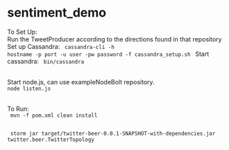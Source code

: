 sentiment_demo
==============
To Set Up:
<br/>
Run the TweetProducer according to the directions found in that repository
<br/>
Set up Cassandra:
<code>
cassandra-cli -h hostname -p port -u user -pw password -f cassandra_setup.sh
</code>
Start cassandra: 
<code>
bin/cassandra
</code>

<br/>
Start node.js, can use exampleNodeBolt repository.
<code>
node listen.js
</code>
</br>

To Run:
<br/>
<code>
mvn -f pom.xml clean install  
<br/>
storm jar target/twitter-beer-0.0.1-SNAPSHOT-with-dependencies.jar twitter.beer.TwitterTopology
</code>
